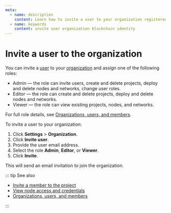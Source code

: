 ```yaml
---
meta:
  - name: description
    content: Learn how to invite a user to your organization registered with the Chainstack managed blockchain services.
  - name: keywords
    content: invite user organization blockchain identity
---
```


# Invite a user to the organization

You can invite a [user](/glossary/user) to your [organization](/glossary/organization) and assign one of the following roles:

* Admin — the role can invite users, create and delete projects, deploy and delete nodes and networks, change user roles.
* Editor — the role can create and delete projects, deploy and delete nodes and networks.
* Viewer — the role can view existing projects, nodes, and networks.

For full role details, see <a href="https://support.chainstack.com/hc/en-us/articles/900001563563" target="_blank">Organizations, users, and members</a>.

To invite a user to your organization:

1. Click **Settings** > **Organization**.
1. Click **Invite user**.
1. Provide the user email address.
1. Select the role **Admin**, **Editor**, or **Viewer**.
1. Click **Invite**.

This will send an email invitation to join the organization.

::: tip See also

* [Invite a member to the project](/platform/invite-a-member-to-the-project)
* [View node access and credentials](/platform/view-node-access-and-credentials)
* <a href="https://support.chainstack.com/hc/en-us/articles/900001563563" target="_blank">Organizations, users, and members</a>

:::
